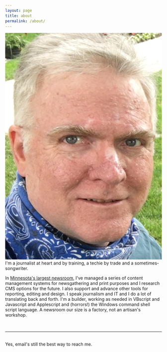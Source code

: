 ```yaml
---
layout: page
title: about
permalink: /about/
---
```


<img class="col one right" src="/img/prof_pic.jpg">

<br/>
I'm a journalist at heart and by training, a techie by trade and a sometimes-songwriter.

In <a href="http://startribune.com" target="_blank">Minnesota's largest newsroom</a>, I've managed a series of content management systems for newsgathering and print purposes and I research CMS options for the future. I also support and advance other tools for reporting, editing and design. I speak journalism and IT and I do a lot of translating back and forth. I'm a builder, working as needed in VBscript and Javascript and Applescript and (horrors!) the Windows command shell script language. A newsroom our size is a factory, not an artisan's workshop.    

<br/>
<hr/>
<br/>
<span class="contacticon center">
	<a href="mailto:barnes@startribune.com"><i class="fa fa-envelope-square"></i></a>
	<a href="https://danbarnes.github.io" target="_blank"><i class="fa fa-github-square"></i></a>
	<a href="https://www.linkedin.com/in/danielmartinbarnes/" target="_blank"><i class="fa fa-linkedin-square"></i></a>
	<a href="https://twitter.com/danbarnes" target="_blank"><i class="fa fa-twitter-square"></i></a>
</span>

<div class="col three caption">
	Yes, email's still the best way to reach me.
</div>
